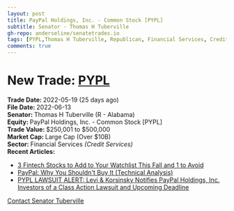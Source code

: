 ```yaml
---
layout: post
title: PayPal Holdings, Inc. - Common Stock [PYPL]
subtitle: Senator - Thomas H Tuberville
gh-repo: anderseline/senatetrades.io
tags: [PYPL,Thomas H Tuberville, Republican, Financial Services, Credit Services, Large Cap (Over $10B)]
comments: true
---
```


# New Trade: [PYPL](https://finance.yahoo.com/quote/PYPL/) #
<b>Trade Date: </b>2022-05-19 (25 days ago)<br>
<b>File Date: </b>2022-06-13<br>
<b>Senator: </b>Thomas H Tuberville (R - Alabama)<br>
<b>Equity: </b>PayPal Holdings, Inc. - Common Stock [PYPL]<br>
<b>Trade Value: </b>$250,001 to $500,000<br>
<b>Market Cap: </b>Large Cap (Over $10B)<br>
<b>Sector: </b>Financial Services <i>(Credit Services)</i><br>
<b>Recent Articles:</b>
- [3 Fintech Stocks to Add to Your Watchlist This Fall and 1 to Avoid](https://stocknews.com/news/v-pypl-amk-rm-3-fintech-stocks-to-add-to-your-watchlist-this-fall/)
- [PayPal: Why You Shouldn't Buy It (Technical Analysis)](https://seekingalpha.com/article/4544591-paypal-why-you-shouldnt-buy-it-technical-analysis)
- [PYPL LAWSUIT ALERT: Levi & Korsinsky Notifies PayPal Holdings, Inc. Investors of a Class Action Lawsuit and Upcoming Deadline](https://finance.yahoo.com/news/pypl-lawsuit-alert-levi-korsinsky-094500504.html)

[Contact Senator Tuberville](https://www.tuberville.senate.gov/contact)